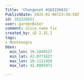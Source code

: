 ```yaml
---
Title: 'Changeset #162226631'
PublishDate: 2025-02-06T23:39:58Z
id: 162226631
user: gardenBiker
comment: ulica name fix
created_by: iD 2.31.1
tags:
- Montenegro
bbox:
  min_lon: 19.1049527
  min_lat: 42.0771627
  max_lon: 19.1112458
  max_lat: 42.0805971

---
```

